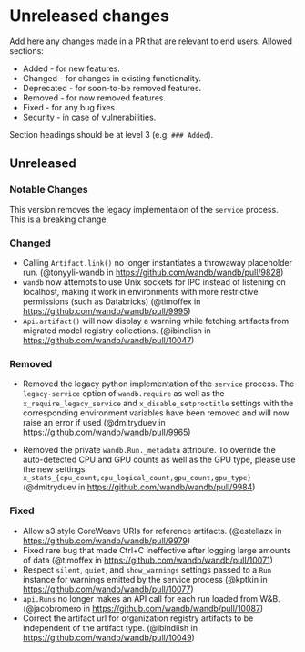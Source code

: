 # Unreleased changes

Add here any changes made in a PR that are relevant to end users. Allowed sections:

- Added - for new features.
- Changed - for changes in existing functionality.
- Deprecated - for soon-to-be removed features.
- Removed - for now removed features.
- Fixed - for any bug fixes.
- Security - in case of vulnerabilities.

Section headings should be at level 3 (e.g. `### Added`).

## Unreleased

### Notable Changes

This version removes the legacy implementaion of the `service` process. This is a breaking change.

### Changed

- Calling `Artifact.link()` no longer instantiates a throwaway placeholder run. (@tonyyli-wandb in https://github.com/wandb/wandb/pull/9828)
- `wandb` now attempts to use Unix sockets for IPC instead of listening on localhost, making it work in environments with more restrictive permissions (such as Databricks) (@timoffex in https://github.com/wandb/wandb/pull/9995)
- `Api.artifact()` will now display a warning while fetching artifacts from migrated model registry collections. (@ibindlish in https://github.com/wandb/wandb/pull/10047)

### Removed

- Removed the legacy python implementation of the `service` process. The `legacy-service` option of `wandb.require` as well as the `x_require_legacy_service` and `x_disable_setproctitle` settings with the corresponding environment variables have been removed and will now raise an error if used (@dmitryduev in https://github.com/wandb/wandb/pull/9965)

- Removed the private `wandb.Run._metadata` attribute. To override the auto-detected CPU and GPU counts as well as the GPU type, please use the new settings `x_stats_{cpu_count,cpu_logical_count,gpu_count,gpu_type}` (@dmitryduev in https://github.com/wandb/wandb/pull/9984)

### Fixed

- Allow s3 style CoreWeave URIs for reference artifacts. (@estellazx in https://github.com/wandb/wandb/pull/9979)
- Fixed rare bug that made Ctrl+C ineffective after logging large amounts of data (@timoffex in https://github.com/wandb/wandb/pull/10071)
- Respect `silent`, `quiet`, and `show_warnings` settings passed to a `Run` instance for warnings emitted by the service process (@kptkin in https://github.com/wandb/wandb/pull/10077)
- `api.Runs` no longer makes an API call for each run loaded from W&B. (@jacobromero in https://github.com/wandb/wandb/pull/10087)
- Correct the artifact url for organization registry artifacts to be independent of the artifact type. (@ibindlish in https://github.com/wandb/wandb/pull/10049)


